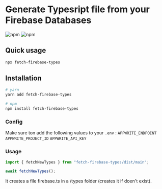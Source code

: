 # Generate Typesript file from your Firebase Databases

![npm](https://img.shields.io/npm/dt/fetch-firebase-types)
![npm](https://img.shields.io/npm/v/fetch-firebase-types)

## Quick usage
```bash
npx fetch-firebase-types
```

## Installation
```bash
# yarn
yarn add fetch-firebase-types

# npm
npm install fetch-firebase-types
```

### Config
Make sure ton add the following values to your ```.env``` :
```APPWRITE_ENDPOINT```
```APPWRITE_PROJECT_ID```
```APPWRITE_API_KEY```

### Usage
```javascript
import { fetchNewTypes } from "fetch-firebase-types/dist/main";

await fetchNewTypes();
```

It creates a file firebase.ts in a /types folder (creates it if doen't exist).